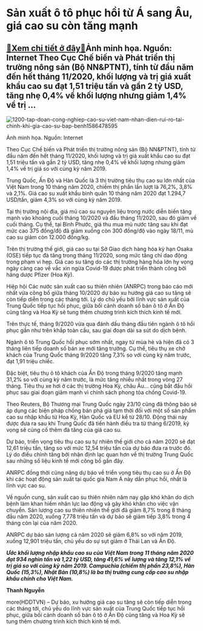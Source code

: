 Sản xuất ô tô phục hồi từ Á sang Âu, giá cao su còn tăng mạnh
=============================================================

[:gift:Xem chi tiết ở đây:gift:](https://hddtvn.com/san-xuat-o-to-phuc-hoi-tu-a-sang-au-gia-cao-su-con-tang-manh/)Ảnh minh họa. Nguồn: Internet Theo Cục Chế biến và Phát triển thị trường nông sản (Bộ NN&PTNT), tính từ đầu năm đến hết tháng 11/2020, khối lượng và trị giá xuất khẩu cao su đạt 1,51 triệu tấn và gần 2 tỷ USD, tăng nhẹ 0,4% về khối lượng nhưng giảm 1,4% về trị …
----------------------------------------------------------------------------------------------------------------------------------------------------------------------------------------------------------------------------------------------------------------------





![1200-tap-doan-cong-nghiep-cao-su-viet-nam-nhan-dien-rui-ro-tai-chinh-khi-gia-cao-su-bap-benh1586478595](https://hddtvn.com/wp-content/uploads/2021/01/1200_tap-doan-cong-nghiep-cao-su-viet-nam-nhan-dien-rui-ro-tai-chinh-khi-gia-cao-su-bap-benh1586478595.jpg "Nhiều DN cao su đang tìm cách thoát khó bằng các mảng kinh doanh ngoài ngành. Ảnh: ST")


Ảnh minh họa. Nguồn: Internet



Theo Cục Chế biến và Phát triển thị trường nông sản (Bộ NN&PTNT), tính từ đầu năm đến hết tháng 11/2020, khối lượng và trị giá xuất khẩu cao su đạt 1,51 triệu tấn và gần 2 tỷ USD, tăng nhẹ 0,4% về khối lượng nhưng giảm 1,4% về trị giá so với cùng kỳ năm 2019.


Trung Quốc, Ấn Độ và Hàn Quốc là 3 thị trường tiêu thụ cao su lớn nhất của Việt Nam trong 10 tháng năm 2020, chiếm thị phần lần lượt là 76,2%, 3,8% và 2,1%. Giá cao su xuất khẩu bình quân 10 tháng năm 2020 đạt 1.294,7 USD/tấn, giảm 4,3% so với cùng kỳ năm 2019.


Tại thị trường nội địa, giá mủ cao su nguyên liệu trong nước diễn biến tăng mạnh vào khoảng cuối tháng 10/2020 và đầu tháng 11/2020, sau đó giảm về cuối tháng. Cụ thể, tại Bình Phước, giá thu mua mủ nước tăng sau khi đạt mức cao 375 đồng/độ đã giảm xuống còn 300 đồng/độ vào ngày 18/11, mủ cao su giảm còn 12.000 đồng/kg.


Trên thị trường thế giới, giá cao su tại Sở Giao dịch hàng hóa kỳ hạn Osaka (OSE) tiếp tục đà tăng trong tháng 11/2020, song mức tăng chỉ dao động trong phạm vi hẹp. Giá cao su tăng do các thị trường hàng hóa lớn hy vọng ngày càng cao về vắc xin ngừa Covid-19 được phát triển thành công bởi hãng dược Pfizer (Hoa Kỳ).


Hiệp hội Các nước sản xuất cao su thiên nhiên (ANRPC) trong báo cáo mới nhất vừa công bố giữa tháng 10/2020 dự báo xu hướng giá cao su tăng sẽ còn tiếp diễn trong các tháng tới. Lý do chủ yếu bởi lĩnh vực sản xuất của Trung Quốc tiếp tục hồi phục, giữa bối cảnh doanh số bán ô tô ở Ấn Độ cũng tăng và Hoa Kỳ sẽ tung thêm chương trình kích thích kinh tế mới.


Trên thực tế, tháng 9/2020 vừa qua đánh dấu tháng đầu tiên ngành ô tô hồi phục gần như trên khắp toàn cầu, sau giai đoạn dài sa sút do dịch bệnh.


Ngành ô tô Trung Quốc hồi phục sớm nhất, ngay từ mùa hè và hiện đã có 3 tháng liên tiếp doanh số bán xe mới tăng trưởng. Cụ thể, tiêu thụ xe chở khách của Trung Quốc tháng 9/2020 tăng 7,3% so với cùng kỳ năm trước, đạt 1,91 triệu chiếc.


Đặc biệt, tiêu thụ ô tô khách của Ấn Độ trong tháng 9/2020 tăng mạnh 31,2% so với cùng kỳ năm trước, là mức tăng nhiều nhất trong vòng 27 tháng. Tiêu thụ xe hơi ở các thị trường Hoa Kỳ, châu Âu… cũng bắt đầu hồi phục sau giai đoạn giảm mạnh vì chính sách phong tỏa chống Covid-19.


Theo Reuters, Bộ Thương mại Trung Quốc ngày 23/10 cũng đã thông báo sẽ áp dụng các biện pháp chống bán phá giá tạm thời đối với một số sản phẩm cao su nhập khẩu từ Hoa Kỳ, Hàn Quốc và EU kể từ 28/10. Động thái này được đưa ra sau khi Trung Quốc đã tiến hành điều tra từ tháng 6/2019, kỳ vọng sẽ củng cố thêm đà tăng của giá cao su.


Dự báo, triển vọng tiêu thụ cao su tự nhiên thế giới cho cả năm 2020 sẽ đạt 12,61 triệu tấn, tăng so với mức 12,54 triệu tấn của dự báo đưa ra trước đó. Lý do điều chỉnh tăng bởi nhận định lạc quan hơn về thị trường Trung Quốc sau những số liệu kinh tế mới công bố gần đây.


ANRPC đồng thời cũng nâng dự báo về triển vọng tiêu thụ cao su ở Ấn Độ khi các hoạt động sản xuất tại quốc gia Nam Á này dần phục hồi, nhất là lĩnh vực cao su.


Về nguồn cung, sản xuất cao su thiên nhiên năm nay gặp khó khăn do dịch bệnh làm khan hiếm nhân lực lao động và gây khó khăn cho việc vận chuyển. Sản lượng cao su thiên nhiên thế giới đã giảm 8,7% trong 8 tháng đầu năm 2020, xuống 7,778 triệu tấn và dự báo sẽ giảm tiếp 3,8% trong 4 tháng còn lại của năm 2020.


ANRPC dự báo sản lượng cả năm 2020 sẽ giảm 6,8% so với năm 2019, xuống 12,901 triệu tấn, chủ yếu do sự sụt giảm ở Thái Lan và Ấn Độ.






***Ước khối lượng nhập khẩu cao su của Việt Nam trong 11 tháng năm 2020 đạt 934 nghìn tấn và 1,22 tỷ USD, tăng 41,6% về lượng và tăng 12,1% về trị giá so với cùng kỳ năm 2019. Campuchia (chiếm thị phần 23,8%), Hàn Quốc (15,3%), Nhật Bản (10,8%) là ba thị trường cung cấp cao su nhập khẩu chính cho Việt Nam.***







**Thanh Nguyễn**



more(HDDTVN) – Dự báo, xu hướng giá cao su tăng sẽ còn tiếp diễn trong các tháng tới, chủ yếu do lĩnh vực sản xuất của Trung Quốc tiếp tục hồi phục, giữa bối cảnh doanh số bán ô tô ở Ấn Độ cũng tăng và Hoa Kỳ sẽ tung thêm chương trình kích thích kinh tế mới.

